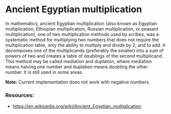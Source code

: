 # Ancient Egyptian multiplication
In mathematics, ancient Egyptian multiplication (also known as Egyptian multiplication, Ethiopian multiplication, Russian multiplication, or peasant multiplication), one of two multiplication methods used by scribes, was a systematic method for multiplying two numbers that does not require the multiplication table, only the ability to multiply and divide by 2, and to add. It decomposes one of the multiplicands (preferably the smaller) into a sum of powers of two and creates a table of doublings of the second multiplicand. This method may be called mediation and duplation, where mediation means halving one number and duplation means doubling the other number. It is still used in some areas.

**Note:** Current implementation does not work with negative numbers.

### Resources:
* https://en.wikipedia.org/wiki/Ancient_Egyptian_multiplication
